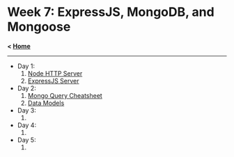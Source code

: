# Week 7: ExpressJS, MongoDB, and Mongoose

**< [Home](../README.md)**

---

- Day 1:
  1. [Node HTTP Server](./day-01/node-server/README.md)
  2. [ExpressJS Server](./day-01/express-server/README.md)
- Day 2:
  1. [Mongo Query Cheatsheet](./day-02/01-mongo-query-cheatsheet.md)
  2. [Data Models](./day-02/02-data-models.md)
- Day 3:
  1. []()
- Day 4:
  1. []()
- Day 5:
  1. []()
